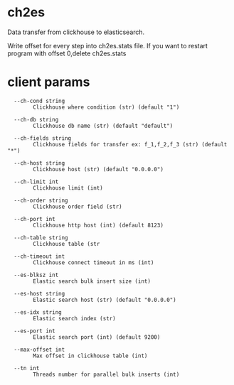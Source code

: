 # ch2es
Data transfer from clickhouse to elasticsearch.

Write offset for every step into ch2es.stats file. If you want to restart program with offset 0,delete ch2es.stats

# client params
```shell
  --ch-cond string
        Clickhouse where condition (str) (default "1")
        
  --ch-db string
        Clickhouse db name (str) (default "default")
        
  --ch-fields string
        Clickhouse fields for transfer ex: f_1,f_2,f_3 (str) (default "*")
        
  --ch-host string
        Clickhouse host (str) (default "0.0.0.0")
        
  --ch-limit int
        Clickhouse limit (int)
        
  --ch-order string
        Clickhouse order field (str)
        
  --ch-port int
        Clickhouse http host (int) (default 8123)
        
  --ch-table string
        Clickhouse table (str
        
  --ch-timeout int
        Clickhouse connect timeout in ms (int)
        
  --es-blksz int
        Elastic search bulk insert size (int)
        
  --es-host string
        Elastic search host (str) (default "0.0.0.0")
        
  --es-idx string
        Elastic search index (str)
        
  --es-port int
        Elastic search port (int) (default 9200)
        
  --max-offset int
        Max offset in clickhouse table (int)
        
  --tn int
        Threads number for parallel bulk inserts (int)

```

